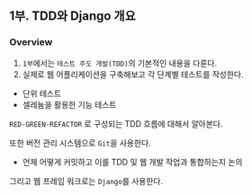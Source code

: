 ## 1부. TDD와 Django 개요

### Overview

1. `1부`에서는 `테스트 주도 개발(TDD)`의 기본적인 내용을 다룬다.
2. 실제로 웹 어플리케이션을 구축해보고 각 단계별 테스트를 작성한다.

  - 단위 테스트
  - 셀레늄을 활용한 기능 테스트

`RED-GREEN-REFACTOR` 로 구성되는 TDD 흐름에 대해서 알아본다.

또한 버전 관리 시스템으로 `Git`을 사용한다.

- 언제 어떻게 커밋하고 이를 TDD 및 웹 개발 작업과 통합하는지 논의

그리고 웹 프레임 워크로는 `Django`를 사용한다.  
